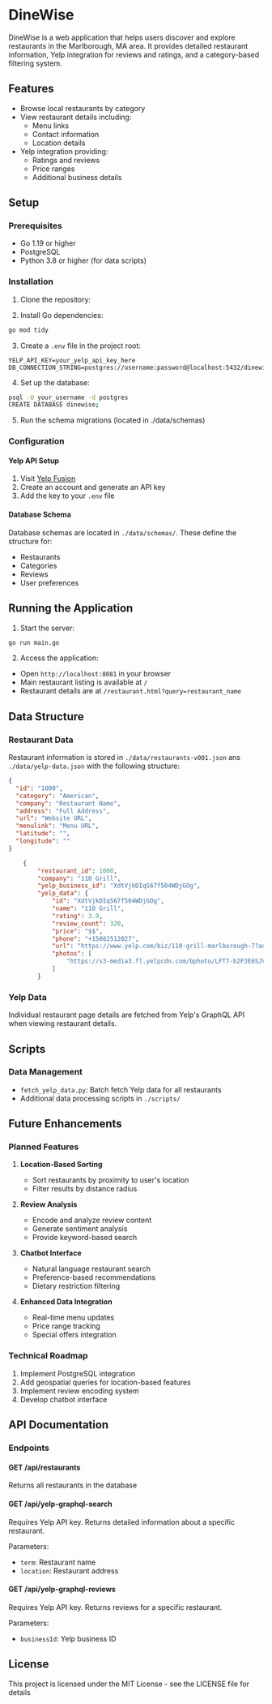 # DineWise

DineWise is a web application that helps users discover and explore restaurants in the Marlborough, MA area. It provides detailed restaurant information, Yelp integration for reviews and ratings, and a category-based filtering system.

## Features

- Browse local restaurants by category
- View restaurant details including:
  - Menu links
  - Contact information
  - Location details
- Yelp integration providing:
  - Ratings and reviews
  - Price ranges
  - Additional business details

## Setup

### Prerequisites

- Go 1.19 or higher
- PostgreSQL
- Python 3.8 or higher (for data scripts)

### Installation

1. Clone the repository:

2. Install Go dependencies:

```bash
go mod tidy
```

3. Create a `.env` file in the project root:

```env
YELP_API_KEY=your_yelp_api_key_here
DB_CONNECTION_STRING=postgres://username:password@localhost:5432/dinewise
```

4. Set up the database:

```bash
psql -U your_username -d postgres
CREATE DATABASE dinewise;
```

5. Run the schema migrations (located in ./data/schemas)

### Configuration

#### Yelp API Setup

1. Visit [Yelp Fusion](https://fusion.yelp.com/)
2. Create an account and generate an API key
3. Add the key to your `.env` file

#### Database Schema

Database schemas are located in `./data/schemas/`. These define the structure for:

- Restaurants
- Categories
- Reviews
- User preferences

## Running the Application

1. Start the server:

```bash
go run main.go
```

2. Access the application:

- Open `http://localhost:8081` in your browser
- Main restaurant listing is available at `/`
- Restaurant details are at `/restaurant.html?query=restaurant_name`

## Data Structure

### Restaurant Data

Restaurant information is stored in `./data/restaurants-v001.json` ans `./data/yelp-data.json` with the following structure:

```json
{
  "id": "1000",
  "category": "American",
  "company": "Restaurant Name",
  "address": "Full Address",
  "url": "Website URL",
  "menulink": "Menu URL",
  "latitude": "",
  "longitude": ""
}
```

```json
    {
        "restaurant_id": 1000,
        "company": "110 Grill",
        "yelp_business_id": "XdtVjkDIqS67f504WDjGOg",
        "yelp_data": {
            "id": "XdtVjkDIqS67f504WDjGOg",
            "name": "110 Grill",
            "rating": 3.9,
            "review_count": 320,
            "price": "$$",
            "phone": "+15082512027",
            "url": "https://www.yelp.com/biz/110-grill-marlborough-7?adjust_creative=fxUSo76vVrMe2lSZboD79w&utm_campaign=yelp_api_v3&utm_medium=api_v3_graphql&utm_source=fxUSo76vVrMe2lSZboD79w",
            "photos": [
                "https://s3-media3.fl.yelpcdn.com/bphoto/LFT7-b2PJE6SJViKQ2n5yg/o.jpg"
            ]
        }
```

### Yelp Data

Individual restaurant page details are fetched from Yelp's GraphQL API when viewing restaurant details.

## Scripts

### Data Management

- `fetch_yelp_data.py`: Batch fetch Yelp data for all restaurants
- Additional data processing scripts in `./scripts/`

## Future Enhancements

### Planned Features

1. **Location-Based Sorting**

   - Sort restaurants by proximity to user's location
   - Filter results by distance radius

2. **Review Analysis**

   - Encode and analyze review content
   - Generate sentiment analysis
   - Provide keyword-based search

3. **Chatbot Interface**

   - Natural language restaurant search
   - Preference-based recommendations
   - Dietary restriction filtering

4. **Enhanced Data Integration**
   - Real-time menu updates
   - Price range tracking
   - Special offers integration

### Technical Roadmap

1. Implement PostgreSQL integration
2. Add geospatial queries for location-based features
3. Implement review encoding system
4. Develop chatbot interface

## API Documentation

### Endpoints

#### GET /api/restaurants

Returns all restaurants in the database

#### GET /api/yelp-graphql-search

Requires Yelp API key. Returns detailed information about a specific restaurant.

Parameters:

- `term`: Restaurant name
- `location`: Restaurant address

#### GET /api/yelp-graphql-reviews

Requires Yelp API key. Returns reviews for a specific restaurant.

Parameters:

- `businessId`: Yelp business ID

## License

This project is licensed under the MIT License - see the LICENSE file for details
